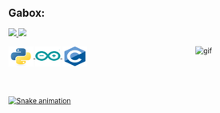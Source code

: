 ## Gabox:

 <div>
  <a href="https://github.com/Gaboxhs">
  <img height="180em" src="https://github-readme-stats.vercel.app/api?username=Gaboxhs&show_icons=true&theme=city_lights&include_all_commits=true&count_private=true"/>
  <img height="180em" src="https://github-readme-stats.vercel.app/api/top-langs/?username=Gaboxhs&layout=compact&langs_count=7&theme=city_lights"/>
</div>

<br>

<img align="center" alt="Python" height="40" width="50" src="https://raw.githubusercontent.com/devicons/devicon/master/icons/python/python-original.svg">
<img align="center" alt="Arduino" height="40" width="50" src="https://github.com/devicons/devicon/blob/master/icons/arduino/arduino-original.svg">
<img align="center" alt="C" height="40" width="50" src="https://github.com/devicons/devicon/blob/master/icons/c/c-original.svg">
<img align="right" alt="gif" height="120" width="130" src="https://cdn.discordapp.com/attachments/870813262504165398/883477419867111474/luffy-smile-luffy-giggle.gif">

 
##
 <br>

 ![Snake animation](https://github.com/Gaboxhs/Gaboxhs/blob/output/github-contribution-grid-snake.svg)





